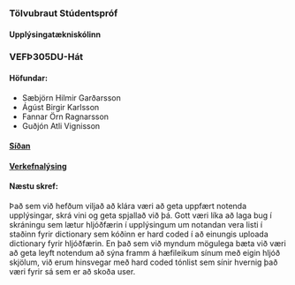 ### Tölvubraut Stúdentspróf

#### Upplýsingatækniskólinn

### VEFÞ305DU-Hát
#### Höfundar:
- Sæbjörn Hilmir Garðarsson
- Ágúst Birgir Karlsson
- Fannar Örn Ragnarsson
- Guðjón Atli Vignisson
#### [Síðan]()
#### [Verkefnalýsing](https://github.com/Vef2-musc/Lysing-Verkefnis)

#### Næstu skref:
Það sem við hefðum viljað að klára væri að geta uppfært notenda upplýsingar, skrá vini og geta spjallað við þá. Gott væri líka að laga bug í skráningu sem lætur hljóðfærin í upplýsingum um notandan vera listi í staðinn fyrir dictionary sem kóðinn er hard coded í að einungis uploada dictionary fyrir hljóðfærin. En það sem við myndum mögulega bæta við væri að geta leyft notendum að sýna framm á hæfileikum sínum með eigin hljóð skjölum, við erum hinsvegar með hard coded tónlist sem sínir hvernig það væri fyrir sá sem er að skoða user.